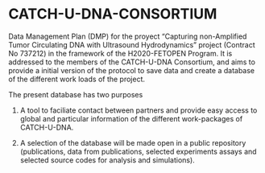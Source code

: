 # CATCH-U-DNA-CONSORTIUM

Data Management Plan (DMP) for the proyect “Capturing non-Amplified Tumor Circulating DNA with Ultrasound Hydrodynamics” project (Contract No 737212) in the framework of the H2020-FETOPEN Program. It is addressed to the members of the CATCH-U-DNA Consortium, and aims to provide a initial version of the protocol to save data and create a database of the different work loads of the project.   

The present database has two purposes  

1) A tool to faciliate contact between partners and provide easy access to global and particular information of the different work-packages of CATCH-U-DNA.  

2) A selection of the database will be made open in a public repository (publications, data from publications, selected experiments assays and selected source codes for analysis and simulations).





